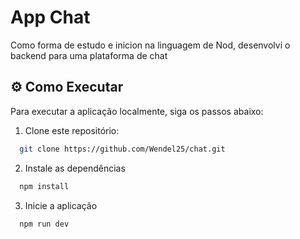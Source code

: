 # App Chat

<span> Como forma de estudo e inicion na linguagem de Nod, desenvolvi o backend para uma plataforma de chat </span>

## ⚙️ Como Executar

Para executar a aplicação localmente, siga os passos abaixo:

1. Clone este repositório:

```bash
  git clone https://github.com/Wendel25/chat.git

```

2. Instale as dependências

```bash
  npm install
```

3. Inicie a aplicação

```bash
  npm run dev
```
